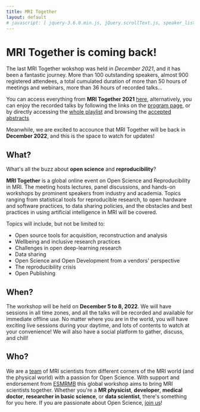 ```yaml
---
title: MRI Together
layout: default
# javascript: [ jquery-3.6.0.min.js, jQuery.scrollText.js, speaker_list.js ]
---
```


# MRI Together is coming back!

The last MRI Together wokshop was held in _December 2021_, and it has been a fantastic journey. More than 100 outstanding speakers, almost 900 registered attendees, a total cumulated duration of more than 50 hours of meetings and webinars, more than 36 hours of recorded talks...

You can access everything from **MRI Together 2021** [here](/21m/index), alternatively, you can enjoy the recorded talks by following the links on the [program page](/21m/timetable), or by directly accessing the [whole playlist](https://www.youtube.com/playlist?list=PLeDygc8TN_J48APEUyle4Ql2uSTc74Nsg) and browsing the [accepted abstracts](/21m/abstracts)

Meanwhile, we are excited to accounce that MRI Together will be back in **December 2022**, and this is the space to watch for updates!

## What?

What's all the buzz about **open science** and **reproducibility**?

**MRI Together** is a global online event on Open Science and Reproducibility in MRI. The meeting hosts lectures, panel discussions, and hands-on workshops by prominent speakers from industry and academia. Topics ranging from statistical tools for reproducible research, to open hardware and software practices, to data sharing policies, and the obstacles and best practices in using artificial intelligence in MRI will be covered.
<!-- <img src="/images/ESMRMB_2022_MRI-together.png" width="48%"> -->

Topics will include, but not be limited to:

* Open source tools for acquisition, reconstruction and analysis
* Wellbeing and inclusive research practices
* Challenges in open deep-learning research
* Data sharing
* Open Science and Open Development from a vendors' perspective
* The reproducibility crisis
* Open Publishing


## When?
The workshop will be held on **December 5 to 8, 2022**. We will have sessions in all time zones, and all the talks will be recorded and available for immediate offline use. No matter where you are in the world, you will have exciting live sessions during your daytime, and lots of contents to watch at your convenience!
We will also have a social platform to gather, discuss, and chill! 


## Who?
We are a [team](/committee) of MRI scientists from different corners of the MRI world (and the physical world) with a passion for Open Science. With support and endorsement from [ESMRMB](https://esmrmb.org/) this global workshop aims to bring MRI scientists together. 
Whether you're a **MR physicist**, **developer**, **medical doctor**, **researcher in basic science**, or **data scientist**, there's something for you here. If you are passionate about Open Science, [join us](/registration)!

